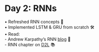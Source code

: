 # **Day 2: RNNs**  
• Refreshed RNN concepts 🔄  
• Implemented LSTM & GRU from scratch 🛠️  
• Read:  
      - Andrew Karpathy’s RNN [blog](http://karpathy.github.io/2015/05/21/rnn-effectiveness/) 📖  
      - RNN chapter on [D2L](https://d2l.ai/chapter_recurrent-neural-networks/index.html) 📚  
